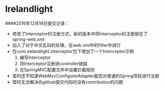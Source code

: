 # Irelandlight


####2016年12月18日提交记录：

* 修改了Interceptor的注册方式，新的版本中将Interceptor的注册放在了spring-web.xml
* 加入了对于中文乱码的处理，在web.xml中的filter中进行
* 在com.irelandlight.interceptor包下增加了一个Interceptor示例
    1. 编写Interceptor
    2. 将Interceptor注册进controller链路
    3. 在SpringMVC配置文件中设置拦截规则
* 暂时还不知道WebMvcConfigurerAdapter能否对普通的Spring项目进行注册
* 暂时无法解决向github提交代码时没有contribution的问题
